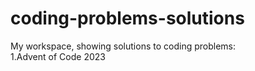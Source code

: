 # coding-problems-solutions

My workspace, showing solutions to coding problems:
<br>1.Advent of Code 2023
